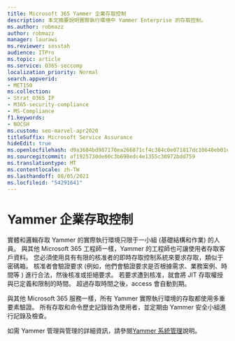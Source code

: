 ```yaml
---
title: Microsoft 365 Yammer 企業存取控制
description: 本文摘要說明實際執行環境中 Yammer Enterprise 的存取控制。
ms.author: robmazz
author: robmazz
manager: laurawi
ms.reviewer: sosstah
audience: ITPro
ms.topic: article
ms.service: O365-seccomp
localization_priority: Normal
search.appverid:
- MET150
ms.collection:
- Strat_O365_IP
- M365-security-compliance
- MS-Compliance
f1.keywords:
- NOCSH
ms.custom: seo-marvel-apr2020
titleSuffix: Microsoft Service Assurance
hideEdit: true
ms.openlocfilehash: d9a3604bd987170ea266871cf4c384c0e071817dc10640eb01e560debb5d9664
ms.sourcegitcommit: af1925730de60c3b698edc4e1355c38972bdd759
ms.translationtype: MT
ms.contentlocale: zh-TW
ms.lasthandoff: 08/05/2021
ms.locfileid: "54291641"
---
```

# <a name="yammer-enterprise-access-controls"></a>Yammer 企業存取控制 

實體和邏輯存取 Yammer 的實際執行環境只限于一小組 (基礎結構和作業) 的人員。 與其他 Microsoft 365 工程師一樣，Yammer 的工程師也可讓使用者存取客戶資料。 您必須使用具有有限的核准者的即時存取控制系統來要求存取，類似于密碼箱。 核准者會驗證要求 (例如，他們會驗證要求是否根據需求、業務案例、時間等 ) 進行合法，然後核准或拒絕要求。 若要求遭到核准，就會將 JIT 存取權授與已定義和限制的時間。 超過存取時間之後，access 會自動到期。

與其他 Microsoft 365 服務一樣，所有 Yammer 實際執行環境的存取都使用多重要素驗證。 所有存取和命令歷史記錄皆為使用者，並定期由 Yammer 安全小組進行記錄及檢查。

如需 Yammer 管理與管理的詳細資訊，請參閱[Yammer 系統管理](/yammer/yammer-landing-page)說明。